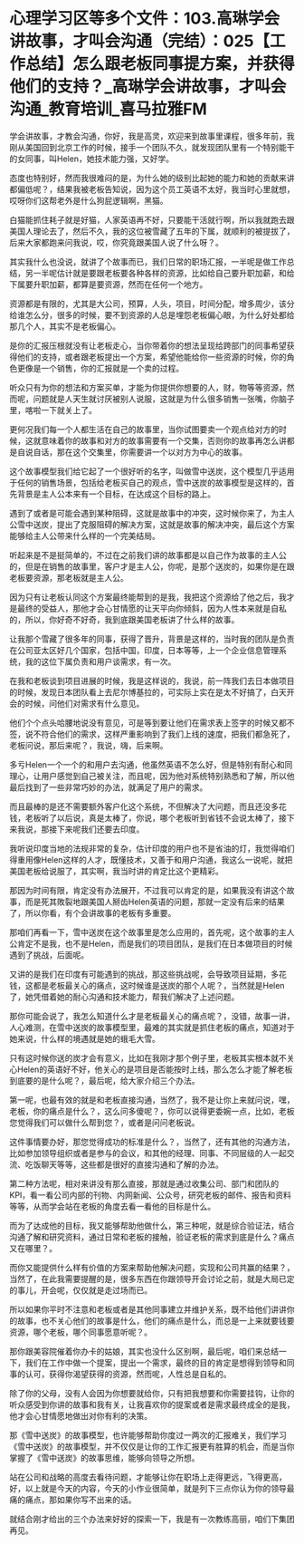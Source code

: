 # 心理学习区等多个文件：103.高琳学会讲故事，才叫会沟通（完结）：025【工作总结】怎么跟老板同事提方案，并获得他们的支持？_高琳学会讲故事，才叫会沟通_教育培训_喜马拉雅FM

学会讲故事，才教会沟通，你好，我是高灵，欢迎来到故事里课程，很多年前，我刚从美国回到北京工作的时候，接手一个团队不久，就发现团队里有一个特别能干的女同事，叫Helen，她技术能力强，又好学。

态度也特别好，然而我很难闷的是，为什么她的级别比起她的能力和她的贡献来讲都偏低呢？，结果我被老板告知说，因为这个员工英语不太好，我当时心里就想，哎呀你们这帮老外是什么狗屁逻辑啊，黑猫。

白猫能抓住耗子就是好猫，人家英语再不好，只要能干活就行啊，所以我就跑去跟美国人理论去了，然后不久，我的这位被雪藏了五年的下属，就顺利的被提拔了，后来大家都跑来问我说，哎，你究竟跟美国人说了什么呀？。

其实我什么也没说，就讲了个故事而已，我们日常的职场汇报，一半呢是做工作总结，另一半呢估计就是要跟老板要各种各样的资源，比如给自己要升职加薪，和给下属要升职加薪，都算是要资源，然而在任何一个地方。

资源都是有限的，尤其是大公司，预算，人头，项目，时间分配，增多周少，该分给谁怎么分，很多的时候，要不到资源的人总是埋怨老板偏心眼，为什么好处都给那几个人，其实不是老板偏心。

是你的汇报压根就没有让老板走心，当你带着你的想法呈现给跨部门的同事希望获得他们的支持，或者跟老板提出一个方案，希望他能给你一些资源的时候，你的角色更像是一个销售，你的汇报就是一个卖的过程。

听众只有为你的想法和方案买单，才能为你提供你想要的人，财，物等等资源，然而呢，问题就是人天生就讨厌被别人说服，这就是为什么很多销售一张嘴，你脑子里，喀啦一下就关上了。

更何况我们每一个人都生活在自己的故事里，当你试图要卖一个观点给对方的时候，这就意味着你的故事和对方的故事需要有一个交集，否则你的故事再怎么讲都是自说自话，那在这个交集里，你需要讲一个以对方为中心的故事。

这个故事模型我们给它起了一个很好听的名字，叫做雪中送炭，这个模型几乎适用于任何的销售场景，包括给老板买自己的观点，雪中送炭的故事模型是这样的，首先背景是主人公本来有一个目标，在达成这个目标的路上。

遇到了或者是可能会遇到某种阻碍，这就是故事中的冲突，这时候你来了，为主人公雪中送炭，提出了克服阻碍的解决方案，这就是故事的解决冲突，最后这个方案能够给主人公带来什么样的一个完美结局。

听起来是不是挺简单的，不过在之前我们讲的故事都是以自己作为故事的主人公的，但是在销售的故事里，客户才是主人公，你呢，是那个送炭的，如果你是在跟老板要资源，那老板就是主人公。

因为只有让老板认同这个方案最终能帮到的是我，我把这个资源给了他之后，我才是最终的受益人，那他才会心甘情愿的让天平向你倾斜，因为人性本来就是自私的，所以，你好奇不好奇，我到底跟美国老板讲了什么样的故事。

让我那个雪藏了很多年的同事，获得了晋升，背景是这样的，当时我的团队是负责在公司亚太区好几个国家，包括中国，印度，日本等等，上一个企业信息管理系统，我的这位下属负责和用户谈需求，有一次。

在我和老板谈到项目进展的时候，我是这样说的，我说，前一阵我们去日本做项目的时候，发现日本团队看上去尼尔博基拉的，可实际上实在是太不好搞了，白天开会的时候，问他们对需求有什么意见。

他们个个点头哈腰地说没有意见，可是等到要让他们在需求表上签字的时候又都不签，说不符合他们的需求，这样严重影响到了我们上线的速度，把我们都急死了，老板问说，那后来呢？，我说，嗨，后来啊。

多亏Helen一个一个的和用户去沟通，他虽然英语不怎么好，但是特别有耐心和同理心，让用户感觉到自己被关注，而且呢，因为他对系统特别熟悉和了解，所以他最后找到了一些非常巧妙的办法，就满足了用户的需求。

而且最棒的是还不需要额外客户化这个系统，不但解决了大问题，而且还没多花钱，老板听了以后说，真是太棒了，你说，哪个老板听到省钱不会说太棒了，接下来我说，那接下来呢我们还要去印度。

我听说印度当地的法规非常的复杂，估计印度的用户也不是省油的灯，我觉得咱们得重用像Helen这样的人才，既懂技术，又善于和用户沟通，我这么一说呢，就把美国老板给说服了，其实啊，我当时讲的肯定比这个更精彩。

那因为时间有限，肯定没有办法展开，不过我可以肯定的是，如果我没有讲这个故事，而是死其敗裂地跟美国人掰齿Helen英语的问题，那就一定没有后来的结果了，所以你看，有个会讲故事的老板有多重要。

那咱们再看一下，雪中送炭在这个故事里是怎么应用的，首先呢，这个故事的主人公肯定不是我，也不是Helen，而是我们的项目团队，是我们在日本做项目的时候遇到了挑战，后面呢。

又讲的是我们在印度有可能遇到的挑战，那这些挑战呢，会导致项目延期，多花钱，这都是老板最关心的痛点，这时候谁是送炭的那个人呢？，当然就是Helen了，她凭借着她的耐心沟通和技术能力，帮我们解决了上述问题。

那你可能会说了，我怎么知道什么才是老板最关心的痛点呢？，没错，故事一讲，人心难测，在雪中送炭的故事模型里，最难的其实就是抓住老板的痛点，知道对于她来说，什么样的境遇就是她的蛾毛大雪。

只有这时候你送的炭才会有意义，比如在我刚才那个例子里，老板其实根本就不关心Helen的英语好不好，他关心的是项目是否能按时上线，那么怎么才能了解老板到底要的是什么呢？，最后呢，给大家介绍三个办法。

第一呢，也最有效的就是和老板直接沟通，当然了，我不是让你上来就问说，嘿，老板，你的痛点是什么？，这么问多傻呢？，你可以说得更委婉一点，比如，老板您觉得我们可以做什么帮到您？，或者是问问老板说。

这件事情要办好，那您觉得成功的标准是什么？，当然了，还有其他的沟通方法，比如参加领导组织或者是参与的会议，和其他的经理、同事、不同层级的人一起交流、吃饭聊天等等，这些都是很好的直接沟通和了解的办法。

第二种方法呢，相对来讲没有那么直接，那就是通过收集公司、部门和团队的KPI，看一看公司内部的刊物、内网新闻、公众号，研究老板的邮件、报告和资料等等，从而学会站在老板的角度去看一看他的目标是什么。

而为了达成他的目标，我又能够帮助他做什么，第三种呢，就是综合验证法，结合沟通了解和研究资料，通过日常和老板的接触，验证老板的需求到底是什么？痛点又在哪里？。

而你又能提供什么样有价值的方案来帮助他解决问题，实现和公司共赢的结果？，当然了，在此我需要提醒的是，很多东西在你跟领导开会讨论之前，就是大局已定的事儿，开会呢，仅仅就是走过场而已。

所以如果你平时不注意和老板或者是其他同事建立并维护关系，既不给他们讲讲你的故事，也不关心他们的故事是什么，他们的痛点是什么，而总是一上来就要钱要资源，哪个老板，哪个同事愿意听呢？。

那你跟美容院催着你办卡的姑娘，其实也没什么区别啊，最后呢，咱们来总结一下，我们在工作中做一个提案，提出一个需求，最终的目的肯定是想得到领导和同事的认可，获得你渴望获得的资源，然而呢，人性总是自私的。

除了你的父母，没有人会因为你想要就给你，只有把我想要和你需要挂钩，让你的听众感受到你讲的故事和我有关，让我喜欢你的提案或者是需求最终成全的是我，他才会心甘情愿地做出对你有利的决策。

那《雪中送炭》的故事模型，也许能够帮助你度过一两次的汇报难关，我们学习《雪中送炭》的故事模型，并不仅仅是让你的工作汇报更有胜算的机会，而是当你掌握了《雪中送炭》的故事思维，能够向领导之所想。

站在公司和战略的高度去看待问题，才能够让你在职场上走得更远，飞得更高，好，以上就是今天的内容，今天的小作业很简单，就是列下三点你认为你的领导最痛的痛点，那如果你写不出来的话。

就结合刚才给出的三个办法来好好的探索一下，我是有一次教练高丽，咱们下集团再见。